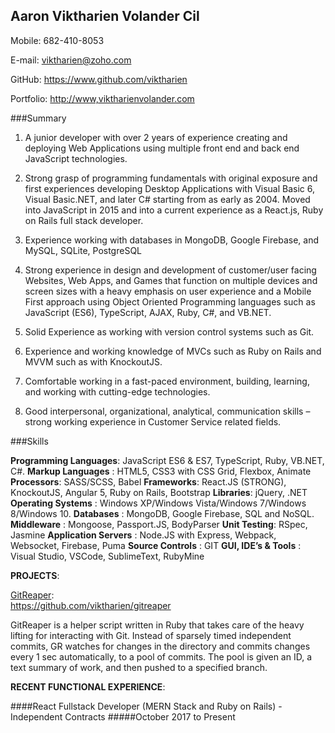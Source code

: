 ## Aaron Viktharien Volander Cil


Mobile: 682-410-8053


E-mail: <viktharien@zoho.com>


GitHub: <https://www.github.com/viktharien>

Portfolio: <http://www,viktharienvolander.com>

###Summary
1. A junior developer with over 2 years of experience creating and deploying Web Applications using multiple front end and
back end JavaScript technologies.

2. Strong grasp of programming fundamentals with original exposure and first experiences developing Desktop Applications
with Visual Basic 6, Visual Basic.NET, and later C# starting from as early as 2004. Moved into JavaScript in 2015 and into a
current experience as a React.js, Ruby on Rails full stack developer.

3. Experience working with databases in MongoDB, Google Firebase, and MySQL, SQLite, PostgreSQL

4. Strong experience in design and development of customer/user facing Websites, Web Apps, and Games that function on
multiple devices and screen sizes with a heavy emphasis on user experience and a Mobile First approach using Object Oriented
Programming languages such as JavaScript (ES6), TypeScript, AJAX, Ruby, C#, and VB.NET.

5. Solid Experience as working with version control systems such as Git.

6. Experience and working knowledge of MVCs such as Ruby on Rails and MVVM such as with KnockoutJS.

7. Comfortable working in a fast-paced environment, building, learning, and working with cutting-edge technologies.

8. Good interpersonal, organizational, analytical, communication skills – strong working experience in Customer Service
related fields.

###Skills

**Programming Languages**: JavaScript ES6 & ES7, TypeScript, Ruby, VB.NET, C#.
**Markup Languages** : HTML5, CSS3 with CSS Grid, Flexbox, Animate
**Processors**: SASS/SCSS, Babel
**Frameworks**: React.JS (STRONG), KnockoutJS, Angular 5, Ruby on Rails, Bootstrap
**Libraries**: jQuery, .NET
**Operating Systems** : Windows XP/Windows Vista/Windows 7/Windows 8/Windows 10.
**Databases** : MongoDB, Google Firebase, SQL and NoSQL.
**Middleware** : Mongoose, Passport.JS, BodyParser
**Unit Testing**: RSpec, Jasmine
**Application Servers** : Node.JS with Express, Webpack, Websocket, Firebase, Puma
**Source Controls** : GIT
**GUI, IDE’s & Tools** : Visual Studio, VSCode, SublimeText, RubyMine

__PROJECTS__:

[GitReaper](https://github.com/viktharien/gitreaper):  
<https://github.com/viktharien/gitreaper>

GitReaper is a helper script written in Ruby that takes care of the heavy lifting for interacting with Git. Instead of sparsely timed independent commits, GR watches for changes in the directory and commits changes every 1 sec automatically, to a pool of commits. The pool is given an ID, a text summary of work, and then pushed to a specified branch.



__RECENT FUNCTIONAL EXPERIENCE__:

####React Fullstack Developer (MERN Stack and Ruby on Rails) - Independent Contracts
#####October 2017 to Present
